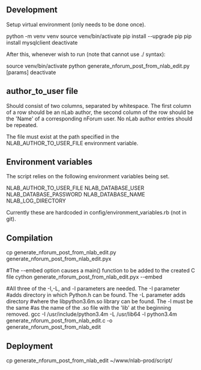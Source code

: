 Development
-----------

Setup virtual environment (only needs to be done once).

python -m venv venv
source venv/bin/activate
pip install --upgrade pip
pip install mysqlclient
deactivate

After this, whenever wish to run (note that cannot use ./ syntax):

source venv/bin/activate
python generate_nforum_post_from_nlab_edit.py [params]
deactivate

author_to_user file
-------------------

Should consist of two columns, separated by whitespace. The first column of a
row should be an nLab author, the second column of the row should be the 'Name'
of a corresponding nForum user. No nLab author entries should be repeated.

The file must exist at the path specified in the NLAB_AUTHOR_TO_USER_FILE
environment variable.

Environment variables
---------------------

The script relies on the following environment variables being set.

NLAB_AUTHOR_TO_USER_FILE
NLAB_DATABASE_USER
NLAB_DATABASE_PASSWORD
NLAB_DATABASE_NAME
NLAB_LOG_DIRECTORY

Currently these are hardcoded in config/environment_variables.rb (not in git).

Compilation
-----------

cp generate_nforum_post_from_nlab_edit.py generate_nforum_post_from_nlab_edit.pyx

#The --embed option causes a main() function to be added to the created C file
cython generate_nforum_post_from_nlab_edit.pyx --embed

#All three of the -I,-L, and -l parameters are needed. The -I parameter
#adds directory in which Python.h can be found. The -L parameter adds directory
#where the libpython3.6m.so library can be found. The -l must be the same
#as the name of the .so file with the 'lib' at the beginning removed.
gcc -I /usr/include/python3.4m -L /usr/lib64 -l python3.4m generate_nforum_post_from_nlab_edit.c -o generate_nforum_post_from_nlab_edit

Deployment
----------

cp generate_nforum_post_from_nlab_edit ~/www/nlab-prod/script/
